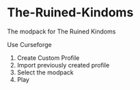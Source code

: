 # The-Ruined-Kindoms
The modpack for The Ruined Kindoms

Use Curseforge

1. Create Custom Profile
2. Import previously created profile
3. Select the modpack
4. Play
